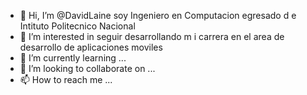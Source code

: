 - 👋 Hi, I’m @DavidLaine  soy Ingeniero en Computacion egresado  d e Intituto Politecnico Nacional
- 👀 I’m interested in  seguir desarrollando m i carrera en el area de desarrollo de aplicaciones moviles
- 🌱 I’m currently learning ...
- 💞️ I’m looking to collaborate on ...
- 📫 How to reach me ...

<!---
DavidLaine/DavidLaine is a ✨ special ✨ repository because its `README.md` (this file) appears on your GitHub profile.
You can click the Preview link to take a look at your changes.
--->
